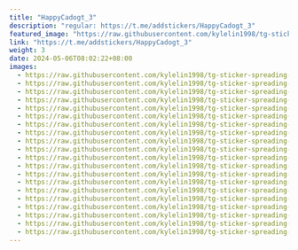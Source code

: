 ```yaml
---
title: "HappyCadogt_3"
description: "regular: https://t.me/addstickers/HappyCadogt_3"
featured_image: "https://raw.githubusercontent.com/kylelin1998/tg-sticker-spreading-worldwide-images/main/img/b89746d9-3582-42dc-8201-55105c3b35f0.jpg"
link: "https://t.me/addstickers/HappyCadogt_3"
weight: 3
date: 2024-05-06T08:02:22+08:00
images:
  - https://raw.githubusercontent.com/kylelin1998/tg-sticker-spreading-worldwide-images/main/img/b89746d9-3582-42dc-8201-55105c3b35f0.jpg
  - https://raw.githubusercontent.com/kylelin1998/tg-sticker-spreading-worldwide-images/main/img/b6fe9dc0-52f9-4c44-94a5-7b94b77028a4.jpg
  - https://raw.githubusercontent.com/kylelin1998/tg-sticker-spreading-worldwide-images/main/img/b4b56692-6917-48a2-aeb2-a451a7fd76e4.jpg
  - https://raw.githubusercontent.com/kylelin1998/tg-sticker-spreading-worldwide-images/main/img/c83862de-f866-42fb-a69b-5cda1cf36718.jpg
  - https://raw.githubusercontent.com/kylelin1998/tg-sticker-spreading-worldwide-images/main/img/fa69c3a5-91cc-4901-84e1-2d5a97df39ce.jpg
  - https://raw.githubusercontent.com/kylelin1998/tg-sticker-spreading-worldwide-images/main/img/3f8abe71-e146-4d6e-bf61-0483ef135b4b.jpg
  - https://raw.githubusercontent.com/kylelin1998/tg-sticker-spreading-worldwide-images/main/img/e1b8c130-e919-4b47-bc28-f43366c86df9.jpg
  - https://raw.githubusercontent.com/kylelin1998/tg-sticker-spreading-worldwide-images/main/img/b66b8f4b-a874-494c-994b-ebcee82631d9.jpg
  - https://raw.githubusercontent.com/kylelin1998/tg-sticker-spreading-worldwide-images/main/img/c1fd7c42-a83f-4aea-b0a0-e33716c0b0e9.jpg
  - https://raw.githubusercontent.com/kylelin1998/tg-sticker-spreading-worldwide-images/main/img/6191a66a-fdd6-4645-b113-3cd26de57f66.jpg
  - https://raw.githubusercontent.com/kylelin1998/tg-sticker-spreading-worldwide-images/main/img/f3dc8112-4be6-4bcb-9542-2d4cf27a719f.jpg
  - https://raw.githubusercontent.com/kylelin1998/tg-sticker-spreading-worldwide-images/main/img/c554c284-a19b-43e6-a8b7-1ff926b61ee0.jpg
  - https://raw.githubusercontent.com/kylelin1998/tg-sticker-spreading-worldwide-images/main/img/103770d7-5664-4543-b4e4-fe241a3be39b.jpg
  - https://raw.githubusercontent.com/kylelin1998/tg-sticker-spreading-worldwide-images/main/img/83c04ae0-e61c-4a61-b5f0-993a4e5748f1.jpg
  - https://raw.githubusercontent.com/kylelin1998/tg-sticker-spreading-worldwide-images/main/img/b55e3015-a77e-4312-9f37-bfe30c98aad0.jpg
  - https://raw.githubusercontent.com/kylelin1998/tg-sticker-spreading-worldwide-images/main/img/c67514af-6319-47ee-a5f0-1ab620a53c9e.jpg
  - https://raw.githubusercontent.com/kylelin1998/tg-sticker-spreading-worldwide-images/main/img/fa7da4be-741c-484b-aa70-f145ee5ec50b.jpg
  - https://raw.githubusercontent.com/kylelin1998/tg-sticker-spreading-worldwide-images/main/img/45ed3718-9283-4064-a621-062728ceb174.jpg
  - https://raw.githubusercontent.com/kylelin1998/tg-sticker-spreading-worldwide-images/main/img/1acaf7ba-98f6-444d-bdb4-90e655db3a6d.jpg
  - https://raw.githubusercontent.com/kylelin1998/tg-sticker-spreading-worldwide-images/main/img/2758aa1e-1dae-4224-bf21-8b8a012390a7.jpg
---
```

